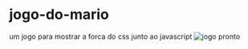 # jogo-do-mario
um jogo para mostrar a forca do css junto ao javascript
![jogo pronto](https://user-images.githubusercontent.com/79764863/195228535-dceb8c2a-f6c3-452a-b119-ee0d32dae194.png)
